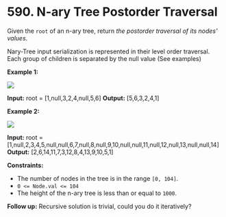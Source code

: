 # 590. N-ary Tree Postorder Traversal 

Given the `root` of an n-ary tree, return _the postorder traversal of its nodes' values_.

Nary-Tree input serialization is represented in their level order traversal. Each group of children is separated by the null value (See examples)

**Example 1:**

![](https://assets.leetcode.com/uploads/2018/10/12/narytreeexample.png)

**Input:** root = [1,null,3,2,4,null,5,6]
**Output:** [5,6,3,2,4,1]

**Example 2:**

![](https://assets.leetcode.com/uploads/2019/11/08/sample_4_964.png)

**Input:** root = [1,null,2,3,4,5,null,null,6,7,null,8,null,9,10,null,null,11,null,12,null,13,null,null,14]
**Output:** [2,6,14,11,7,3,12,8,4,13,9,10,5,1]

**Constraints:**

- The number of nodes in the tree is in the range `[0, 104]`.
- `0 <= Node.val <= 104`
- The height of the n-ary tree is less than or equal to `1000`.

**Follow up:** Recursive solution is trivial, could you do it iteratively?